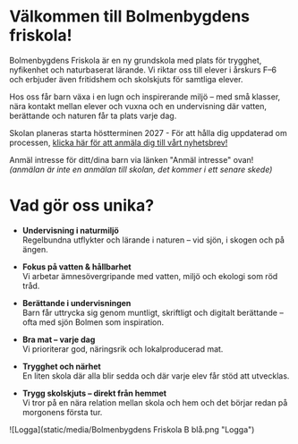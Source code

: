 ---
---

# Välkommen till Bolmenbygdens friskola!

Bolmenbygdens Friskola är en ny grundskola med plats för trygghet, nyfikenhet och naturbaserat lärande. Vi riktar oss till elever i årskurs F–6 och erbjuder även fritidshem och skolskjuts för samtliga elever.

Hos oss får barn växa i en lugn och inspirerande miljö – med små klasser, nära kontakt mellan elever och vuxna och en undervisning där vatten, berättande och naturen får ta plats varje dag.

Skolan planeras starta höstterminen 2027 - För att hålla dig uppdaterad om processen, [klicka här för att anmäla dig till vårt nyhetsbrev!](https://gansub.com/s/fmCU31WC5wQcI/)   

Anmäl intresse för ditt/dina barn via länken "Anmäl intresse" ovan!  
*(anmälan är inte en anmälan till skolan, det kommer i ett senare skede)*

# Vad gör oss unika?
- **Undervisning i naturmiljö**    
    Regelbundna utflykter och lärande i naturen – vid sjön, i skogen och på ängen.

- **Fokus på vatten & hållbarhet**     
Vi arbetar ämnesövergripande med vatten, miljö och ekologi som röd tråd.

- **Berättande i undervisningen**    
Barn får uttrycka sig genom muntligt, skriftligt och digitalt berättande – ofta med sjön Bolmen som inspiration.

- **Bra mat – varje dag**    
Vi prioriterar god, näringsrik och lokalproducerad mat.

- **Trygghet och närhet**    
En liten skola där alla blir sedda och där varje elev får stöd att utvecklas.

- **Trygg skolskjuts – direkt från hemmet**  
Vi tror på en nära relation mellan skola och hem och det börjar	redan på morgonens första tur.

![Logga](static/media/Bolmenbygdens Friskola B blå.png "Logga")











